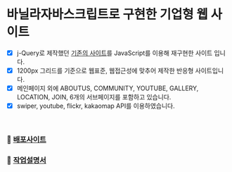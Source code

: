 # 바닐라자바스크립트로 구현한 기업형 웹 사이트

- [x] j-Query로 제작했던 [기존의 사이트](https://github.com/suyeon-hong/portfolio_jQ)를 JavaScript를 이용해 재구현한 사이트 입니다.<br>
- [x]  1200px 그리드를 기준으로 웹표준, 웹접근성에 맞추어 제작한 반응형 사이트입니다.<br>
- [x] 메인페이지 외에 ABOUTUS, COMMUNITY, YOUTUBE, GALLERY, LOCATION, JOIN, 6개의 서브페이지를 포함하고 있습니다.<br>
- [x] swiper, youtube, flickr, kakaomap API를 이용하였습니다.<br>

<br>

### 🚀 [배포사이트](https://suyeon-hong.github.io/portfolio_JS/)
### 👀 [작업설명서](https://velog.io/@suyeon-hong/%EA%B8%B0%EC%97%85%ED%98%95-%EC%9B%B9-%EC%82%AC%EC%9D%B4%ED%8A%B8-%EC%9E%91%EC%97%85%EC%84%A4%EB%AA%85%EC%84%9C)
